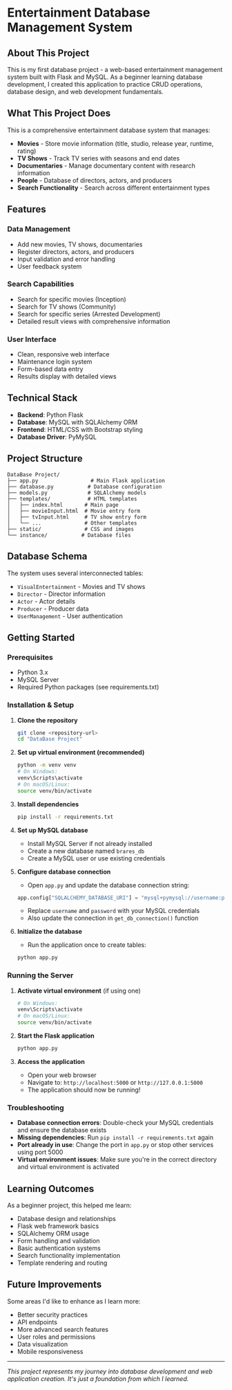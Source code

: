 # Entertainment Database Management System

## About This Project

This is my first database project - a web-based entertainment management system built with Flask and MySQL. As a beginner learning database development, I created this application to practice CRUD operations, database design, and web development fundamentals.

## What This Project Does

This is a comprehensive entertainment database system that manages:

- **Movies** - Store movie information (title, studio, release year, runtime, rating)
- **TV Shows** - Track TV series with seasons and end dates
- **Documentaries** - Manage documentary content with research information
- **People** - Database of directors, actors, and producers
- **Search Functionality** - Search across different entertainment types

## Features

### Data Management
- Add new movies, TV shows, documentaries
- Register directors, actors, and producers
- Input validation and error handling
- User feedback system

### Search Capabilities
- Search for specific movies (Inception)
- Search for TV shows (Community)
- Search for specific series (Arrested Development)
- Detailed result views with comprehensive information

### User Interface
- Clean, responsive web interface
- Maintenance login system
- Form-based data entry
- Results display with detailed views

## Technical Stack

- **Backend**: Python Flask
- **Database**: MySQL with SQLAlchemy ORM
- **Frontend**: HTML/CSS with Bootstrap styling
- **Database Driver**: PyMySQL

## Project Structure

```
DataBase Project/
├── app.py                 # Main Flask application
├── database.py           # Database configuration
├── models.py             # SQLAlchemy models
├── templates/            # HTML templates
│   ├── index.html       # Main page
│   ├── movieInput.html  # Movie entry form
│   ├── tvInput.html     # TV show entry form
│   └── ...              # Other templates
├── static/              # CSS and images
└── instance/           # Database files
```

## Database Schema

The system uses several interconnected tables:
- `VisualEntertainment` - Movies and TV shows
- `Director` - Director information
- `Actor` - Actor details
- `Producer` - Producer data
- `UserManagement` - User authentication

## Getting Started

### Prerequisites
- Python 3.x
- MySQL Server
- Required Python packages (see requirements.txt)

### Installation & Setup

1. **Clone the repository**
   ```bash
   git clone <repository-url>
   cd "DataBase Project"
   ```

2. **Set up virtual environment (recommended)**
   ```bash
   python -m venv venv
   # On Windows:
   venv\Scripts\activate
   # On macOS/Linux:
   source venv/bin/activate
   ```

3. **Install dependencies**
   ```bash
   pip install -r requirements.txt
   ```

4. **Set up MySQL database**
   - Install MySQL Server if not already installed
   - Create a new database named `brares_db`
   - Create a MySQL user or use existing credentials

5. **Configure database connection**
   - Open `app.py` and update the database connection string:
   ```python
   app.config["SQLALCHEMY_DATABASE_URI"] = "mysql+pymysql://username:password@localhost/brares_db?charset=utf8mb4"
   ```
   - Replace `username` and `password` with your MySQL credentials
   - Also update the connection in `get_db_connection()` function

6. **Initialize the database**
   - Run the application once to create tables:
   ```bash
   python app.py
   ```

### Running the Server

1. **Activate virtual environment** (if using one)
   ```bash
   # On Windows:
   venv\Scripts\activate
   # On macOS/Linux:
   source venv/bin/activate
   ```

2. **Start the Flask application**
   ```bash
   python app.py
   ```

3. **Access the application**
   - Open your web browser
   - Navigate to: `http://localhost:5000` or `http://127.0.0.1:5000`
   - The application should now be running!

### Troubleshooting

- **Database connection errors**: Double-check your MySQL credentials and ensure the database exists
- **Missing dependencies**: Run `pip install -r requirements.txt` again
- **Port already in use**: Change the port in `app.py` or stop other services using port 5000
- **Virtual environment issues**: Make sure you're in the correct directory and virtual environment is activated

## Learning Outcomes

As a beginner project, this helped me learn:
- Database design and relationships
- Flask web framework basics
- SQLAlchemy ORM usage
- Form handling and validation
- Basic authentication systems
- Search functionality implementation
- Template rendering and routing

## Future Improvements

Some areas I'd like to enhance as I learn more:
- Better security practices
- API endpoints
- More advanced search features
- User roles and permissions
- Data visualization
- Mobile responsiveness

---

*This project represents my journey into database development and web application creation. It's just a foundation from which I learned.* 
